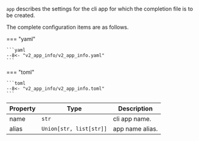 `app` describes the settings for the cli app for which the completion file is to
be created.

The complete configuration items are as follows.

=== "yaml"

    ```yaml
    --8<- "v2_app_info/v2_app_info.yaml"
    ```

=== "toml"

    ```toml
    --8<- "v2_app_info/v2_app_info.toml"
    ```

| Property | Type                    | Description     |
| -------- | ----------------------- | --------------- |
| name     | `str`                   | cli app name.   |
| alias    | `Union[str, list[str]]` | app name alias. |
